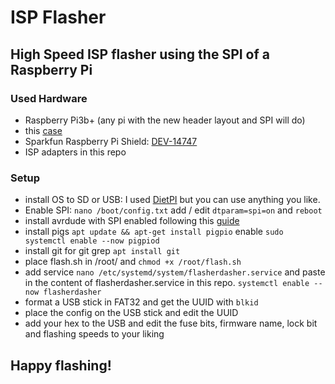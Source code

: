 # ISP Flasher

## High Speed ISP flasher using the SPI of a Raspberry Pi

### Used Hardware

- Raspberry Pi3b+ (any pi with the new header layout and SPI will do)
- this [case](https://www.prusaprinters.org/prints/15876-raspberry-pi-3-sleeve-case/files)
- Sparkfun Raspberry Pi Shield: [DEV-14747](https://www.sparkfun.com/products/14747)
- ISP adapters in this repo

### Setup

- install OS to SD or USB: I used [DietPI](https://dietpi.com/) but you can use anything you like.
- Enable SPI: `nano /boot/config.txt` add / edit `dtparam=spi=on` and `reboot`
- install avrdude with SPI enabled following this [guide](http://kevincuzner.com/2013/05/27/raspberry-pi-as-an-avr-programmer/)
- install pigs `apt update && apt-get install pigpio` enable `sudo systemctl enable --now pigpiod`
- install git for git grep `apt install git`
- place flash.sh in /root/ and `chmod +x /root/flash.sh`
- add service `nano /etc/systemd/system/flasherdasher.service` and paste in the content of flasherdasher.service in this repo. `systemctl enable --now flasherdasher`
- format a USB stick in FAT32 and get the UUID with `blkid` 
- place the config on the USB stick and edit the UUID 
- add your hex to the USB and edit the fuse bits, firmware name, lock bit and flashing speeds to your liking

## Happy flashing!